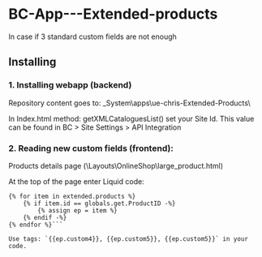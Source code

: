 # BC-App---Extended-products

In case if 3 standard custom fields are not enough

## Installing

### 1. Installing webapp (backend)
Repository content goes to: \_System\apps\ue-chris-Extended-Products\

In Index.html method: getXMLCataloguesList() set your Site Id. This value can be found in BC > Site Settings > API Integration

### 2. Reading new custom fields (frontend):
Products details page (\Layouts\OnlineShop\large_product.html)

At the top of the page enter Liquid code:
```{module_json json="products.json" render="collection" collection="extended" template=""}
{% for item in extended.products %}
	{% if item.id == globals.get.ProductID -%}
		{% assign ep = item %}
	{% endif -%}
{% endfor %}```

Use tags: `{{ep.custom4}}, {{ep.custom5}}, {{ep.custom5}}` in your code.
